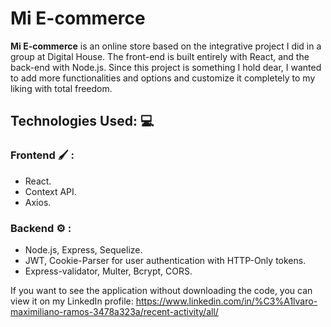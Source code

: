 # Mi E-commerce

**Mi E-commerce** is an online store based on the integrative project I did in a group at Digital House. The front-end is built entirely with React, and the back-end with Node.js. Since this project is something I hold dear, I wanted to add more functionalities and options and customize it completely to my liking with total freedom.

## Technologies Used: 💻 
### Frontend 🖌 : 
- React.
- Context API.
-  Axios.
### Backend ⚙ :
- Node.js, Express, Sequelize.
- JWT, Cookie-Parser for user authentication with HTTP-Only tokens.
- Express-validator, Multer, Bcrypt, CORS.

If you want to see the application without downloading the code, you can view it on my LinkedIn profile:
https://www.linkedin.com/in/%C3%A1lvaro-maximiliano-ramos-3478a323a/recent-activity/all/



  
